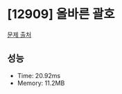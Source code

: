 # [12909] 올바른 괄호

[문제 출처](https://school.programmers.co.kr/learn/courses/30/lessons/12909)

## 성능

- Time: 20.92ms
- Memory: 11.2MB
